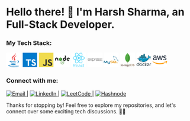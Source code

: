 <!-- Introduction Section -->
<h1>Hello there! 👋 I'm Harsh Sharma, an Full-Stack Developer.</h1>

<!-- Tech Stack Section -->
<h3>My Tech Stack:</h3>
<p>
  <img src="https://raw.githubusercontent.com/devicons/devicon/master/icons/java/java-original.svg" alt="Java" width="40" height="40"/>
  <img src="https://raw.githubusercontent.com/devicons/devicon/master/icons/typescript/typescript-original.svg" alt="TypeScript" width="40" height="40"/>
  <img src="https://raw.githubusercontent.com/devicons/devicon/master/icons/javascript/javascript-original.svg" alt="JavaScript" width="40" height="40"/>
  <img src="https://raw.githubusercontent.com/devicons/devicon/master/icons/nodejs/nodejs-original-wordmark.svg" alt="Node.js" width="40" height="40"/>
  <img src="https://raw.githubusercontent.com/devicons/devicon/master/icons/react/react-original-wordmark.svg" alt="React" width="40" height="40"/>
  <img src="https://raw.githubusercontent.com/devicons/devicon/master/icons/express/express-original-wordmark.svg" alt="Express.js" width="40" height="40"/>
  <img src="https://raw.githubusercontent.com/devicons/devicon/master/icons/mysql/mysql-original-wordmark.svg" alt="MySQL" width="40" height="40"/>
  <img src="https://raw.githubusercontent.com/devicons/devicon/master/icons/mongodb/mongodb-original-wordmark.svg" alt="MongoDB" width="40" height="40"/>
  <img src="https://raw.githubusercontent.com/devicons/devicon/master/icons/docker/docker-original-wordmark.svg" alt="Docker" width="40" height="40"/>
  <img src="https://raw.githubusercontent.com/devicons/devicon/master/icons/amazonwebservices/amazonwebservices-original-wordmark.svg" alt="AWS" width="40" height="40"/>
  <!-- Prisma logo from your repository -->
</p>

<!-- Connect Section -->
<h3>Connect with me:</h3>
<p>
  <a href="mailto:Harshsharma1421@gmail.com">
    <img src="https://img.icons8.com/fluent/48/000000/gmail.png" alt="Email" height="30" width="30" />
  </a> | 
  <a href="https://linkedin.com/in/harsh-sharma200" >
    <img src="https://img.icons8.com/color/48/000000/linkedin.png" alt="LinkedIn" height="30" width="30" />
  </a> | 
  <a href="https://leetcode.com/harsh6645" ">
    <img src="https://raw.githubusercontent.com/rahuldkjain/github-profile-readme-generator/master/src/images/icons/Social/leet-code.svg" alt="LeetCode" height="30" width="30" />
  </a> | 
<a href="https://hashnode.com/@HarshSharma1" target="_blank">
  <img src="https://encrypted-tbn0.gstatic.com/images?q=tbn:ANd9GcTgBPEENtUuyW1L65l72EWmwVuTjGi6iII1EA&usqp=CAU" alt="Hashnode" height="30" width="30" />
</a>

</p>

<!-- Footer Section -->
<p>
  Thanks for stopping by! Feel free to explore my repositories, and let's connect over some exciting tech discussions. 👨‍💻
</p>
